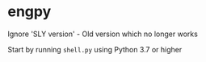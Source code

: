# engpy 

Ignore 'SLY version' - Old version which no longer works

Start by running `shell.py` using Python 3.7 or higher
